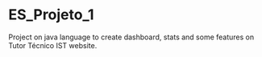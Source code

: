 # ES_Projeto_1
Project on java language to create dashboard, stats and some features on Tutor Técnico IST website.  

